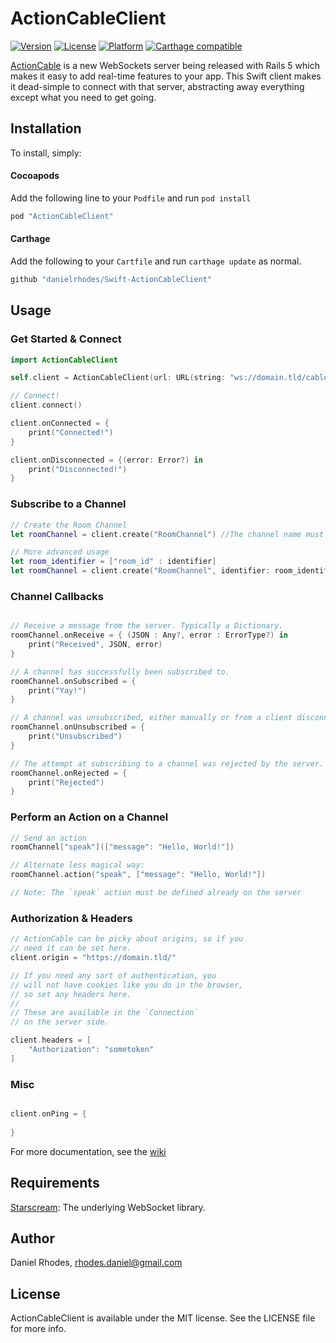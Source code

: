 # ActionCableClient

[![Version](https://img.shields.io/cocoapods/v/ActionCableClient.svg?style=flat)](http://cocoapods.org/pods/ActionCableClient)
[![License](https://img.shields.io/cocoapods/l/ActionCableClient.svg?style=flat)](http://cocoapods.org/pods/ActionCableClient)
[![Platform](https://img.shields.io/cocoapods/p/ActionCableClient.svg?style=flat)](http://cocoapods.org/pods/ActionCableClient)
[![Carthage compatible](https://img.shields.io/badge/Carthage-compatible-4BC51D.svg?style=flat)](https://github.com/Carthage/Carthage)

[ActionCable](https://github.com/rails/rails/tree/master/actioncable) is a new WebSockets server being released with Rails 5 which makes it easy to add real-time features to your app. This Swift client makes it dead-simple to connect with that server, abstracting away everything except what you need to get going.

## Installation

To install, simply:

#### Cocoapods

Add the following line to your `Podfile` and run `pod install`

```ruby
pod "ActionCableClient"
```

#### Carthage

Add the following to your `Cartfile` and run `carthage update` as normal.
```ruby
github "danielrhodes/Swift-ActionCableClient"
```


## Usage

### Get Started & Connect

```swift
import ActionCableClient

self.client = ActionCableClient(url: URL(string: "ws://domain.tld/cable")!)

// Connect!
client.connect()

client.onConnected = {
    print("Connected!")
}

client.onDisconnected = {(error: Error?) in
    print("Disconnected!")
}
```

### Subscribe to a Channel

```swift
// Create the Room Channel
let roomChannel = client.create("RoomChannel") //The channel name must match the class name on the server

// More advanced usage
let room_identifier = ["room_id" : identifier]
let roomChannel = client.create("RoomChannel", identifier: room_identifier, autoSubscribe: true, bufferActions: true)

```

### Channel Callbacks

```swift

// Receive a message from the server. Typically a Dictionary.
roomChannel.onReceive = { (JSON : Any?, error : ErrorType?) in
    print("Received", JSON, error)
}

// A channel has successfully been subscribed to.
roomChannel.onSubscribed = {
    print("Yay!")
}

// A channel was unsubscribed, either manually or from a client disconnect.
roomChannel.onUnsubscribed = {
    print("Unsubscribed")
}

// The attempt at subscribing to a channel was rejected by the server.
roomChannel.onRejected = {
    print("Rejected")
}

```

### Perform an Action on a Channel

```swift
// Send an action
roomChannel["speak"](["message": "Hello, World!"])

// Alternate less magical way:
roomChannel.action("speak", ["message": "Hello, World!"])

// Note: The `speak` action must be defined already on the server
```

### Authorization & Headers

```swift
// ActionCable can be picky about origins, so if you
// need it can be set here.
client.origin = "https://domain.tld/"

// If you need any sort of authentication, you 
// will not have cookies like you do in the browser,
// so set any headers here.
//
// These are available in the `Connection`
// on the server side.

client.headers = [
    "Authorization": "sometoken"
]
```

### Misc

```swift

client.onPing = {
    
}

```

For more documentation, see the [wiki](https://github.com/danielrhodes/Swift-ActionCableClient/wiki/Documentation)

## Requirements

[Starscream](https://github.com/daltoniam/Starscream): The underlying WebSocket library.

## Author

Daniel Rhodes, rhodes.daniel@gmail.com

## License

ActionCableClient is available under the MIT license. See the LICENSE file for more info.
